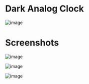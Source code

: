 # Dark Analog Clock

![image](https://user-images.githubusercontent.com/72864817/173788759-01277117-a6cd-4208-8c03-9021bc0a0240.png)


# Screenshots

![image](https://user-images.githubusercontent.com/72864817/173787255-f903015c-759a-42ad-9892-37f3de3a9cd8.png)

![image](https://user-images.githubusercontent.com/72864817/173787537-66ca45fc-2012-414c-b9e9-b72f4e0f248e.png)

![image](https://user-images.githubusercontent.com/72864817/173787810-a0d6ed8e-c5a7-4d34-8785-89908db683b3.png)

